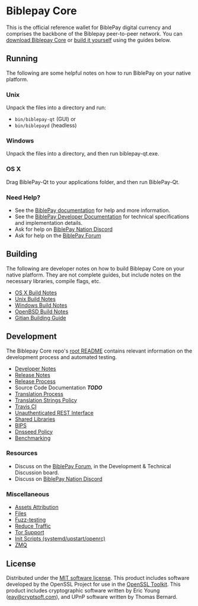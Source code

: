 ﻿Biblepay Core
==========

This is the official reference wallet for BiblePay digital currency and comprises the backbone of the Biblepay peer-to-peer network. You can [download Biblepay Core](https://www.biblepay.org/downloads/) or [build it yourself](#building) using the guides below.

Running
---------------------
The following are some helpful notes on how to run BiblePay on your native platform.

### Unix

Unpack the files into a directory and run:

- `bin/biblepay-qt` (GUI) or
- `bin/biblepayd` (headless)

### Windows

Unpack the files into a directory, and then run biblepay-qt.exe.

### OS X

Drag BiblePay-Qt to your applications folder, and then run BiblePay-Qt.

### Need Help?

* See the [BiblePay documentation](https://docs.biblepay.org)
for help and more information.
* See the [BiblePay Developer Documentation](https://biblepay-docs.github.io/) 
for technical specifications and implementation details.
* Ask for help on [BiblePay Nation Discord](http://biblepaychat.org)
* Ask for help on the [BiblePay Forum](https://biblepay.org/forum)

Building
---------------------
The following are developer notes on how to build Biblepay Core on your native platform. They are not complete guides, but include notes on the necessary libraries, compile flags, etc.

- [OS X Build Notes](build-osx.md)
- [Unix Build Notes](build-unix.md)
- [Windows Build Notes](build-windows.md)
- [OpenBSD Build Notes](build-openbsd.md)
- [Gitian Building Guide](gitian-building.md)

Development
---------------------
The Biblepay Core repo's [root README](/README.md) contains relevant information on the development process and automated testing.

- [Developer Notes](developer-notes.md)
- [Release Notes](release-notes.md)
- [Release Process](release-process.md)
- Source Code Documentation ***TODO***
- [Translation Process](translation_process.md)
- [Translation Strings Policy](translation_strings_policy.md)
- [Travis CI](travis-ci.md)
- [Unauthenticated REST Interface](REST-interface.md)
- [Shared Libraries](shared-libraries.md)
- [BIPS](bips.md)
- [Dnsseed Policy](dnsseed-policy.md)
- [Benchmarking](benchmarking.md)

### Resources
* Discuss on the [BiblePay Forum](https://biblepay.org/forum), in the Development & Technical Discussion board.
* Discuss on [BiblePay Nation Discord](http://biblepaychat.org)

### Miscellaneous
- [Assets Attribution](assets-attribution.md)
- [Files](files.md)
- [Fuzz-testing](fuzzing.md)
- [Reduce Traffic](reduce-traffic.md)
- [Tor Support](tor.md)
- [Init Scripts (systemd/upstart/openrc)](init.md)
- [ZMQ](zmq.md)

License
---------------------
Distributed under the [MIT software license](/COPYING).
This product includes software developed by the OpenSSL Project for use in the [OpenSSL Toolkit](https://www.openssl.org/). This product includes
cryptographic software written by Eric Young ([eay@cryptsoft.com](mailto:eay@cryptsoft.com)), and UPnP software written by Thomas Bernard.
